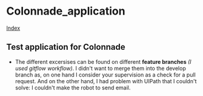 # Colonnade_application
[Index](Index.png)
## Test application for Colonnade
- The different excersises can be found on different **feature branches** *(I used gitflow workflow)*. I didn't want to merge them into the develop branch as, on one hand I consider your supervision as a check for a pull request. And on the other hand, I had problem with UIPath that I couldn't solve: I couldn't make the robot to send email.
